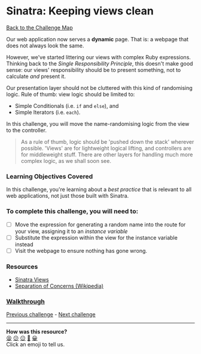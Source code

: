 # Sinatra: Keeping views clean

[Back to the Challenge Map](README.md)

Our web application now serves a **dynamic** page. That is: a webpage that does not always look the same.

However, we've started littering our views with complex Ruby expressions. Thinking back to the _Single Responsibility Principle_, this doesn't make good sense: our views' responsibility should be to present something, not to calculate _and_ present it.

Our presentation layer should not be cluttered with this kind of randomising logic. Rule of thumb: view logic should be limited to:

- Simple Conditionals (i.e. `if` and `else`), and
- Simple Iterators (i.e. `each`).

In this challenge, you will move the name-randomising logic from the view to the controller.

> As a rule of thumb, logic should be 'pushed down the stack' wherever possible. 'Views' are for lightweight logical lifting, and controllers are for middleweight stuff. There are other layers for handling much more complex logic, as we shall soon see.

### Learning Objectives Covered

In this challenge, you're learning about a _best practice_ that is relevant to all web applications, not just those built with Sinatra.

### To complete this challenge, you will need to:

- [ ] Move the expression for generating a random name into the route for your view, assigning it to an _instance variable_
- [ ] Substitute the expression within the view for the instance variable instead
- [ ] Visit the webpage to ensure nothing has gone wrong.

### Resources

- [Sinatra Views](http://www.sinatrarb.com/intro.html#Views%20/%20Templates)
- [Separation of Concerns (Wikipedia)](https://en.wikipedia.org/wiki/Separation_of_concerns)

### [Walkthrough](walkthroughs/sinatra_keeping_views_clean.md)

[Previous challenge](sinatra_erb.md) - [Next challenge](sinatra_introducing_params.md)

<!-- BEGIN GENERATED SECTION DO NOT EDIT -->

---

**How was this resource?**  
[😫](https://airtable.com/shrUJ3t7KLMqVRFKR?prefill_Repository=makersacademy/course&prefill_File=apprenticeships_intro_to_the_web/sinatra_keeping_views_clean.md&prefill_Sentiment=😫) [😕](https://airtable.com/shrUJ3t7KLMqVRFKR?prefill_Repository=makersacademy/course&prefill_File=apprenticeships_intro_to_the_web/sinatra_keeping_views_clean.md&prefill_Sentiment=😕) [😐](https://airtable.com/shrUJ3t7KLMqVRFKR?prefill_Repository=makersacademy/course&prefill_File=apprenticeships_intro_to_the_web/sinatra_keeping_views_clean.md&prefill_Sentiment=😐) [🙂](https://airtable.com/shrUJ3t7KLMqVRFKR?prefill_Repository=makersacademy/course&prefill_File=apprenticeships_intro_to_the_web/sinatra_keeping_views_clean.md&prefill_Sentiment=🙂) [😀](https://airtable.com/shrUJ3t7KLMqVRFKR?prefill_Repository=makersacademy/course&prefill_File=apprenticeships_intro_to_the_web/sinatra_keeping_views_clean.md&prefill_Sentiment=😀)  
Click an emoji to tell us.

<!-- END GENERATED SECTION DO NOT EDIT -->
